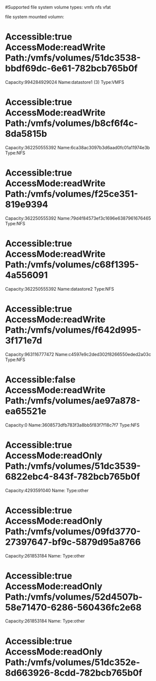 #Supported file system volume types:
vmfs
nfs
vfat

 file system mounted volumn:

Accessible:true
AccessMode:readWrite
Path:/vmfs/volumes/51dc3538-bbdf69dc-6e61-782bcb765b0f
=============================================

Capacity:994284929024
Name:datastore1 (3)
Type:VMFS

Accessible:true
AccessMode:readWrite
Path:/vmfs/volumes/b8cf6f4c-8da5815b
=============================================

Capacity:362250555392
Name:6ca38ac3097b3d6aad0fc01a11974e3b
Type:NFS

Accessible:true
AccessMode:readWrite
Path:/vmfs/volumes/f25ce351-819e9394
=============================================

Capacity:362250555392
Name:79d4f84573ef3c1696e6387961676465
Type:NFS

Accessible:true
AccessMode:readWrite
Path:/vmfs/volumes/c68f1395-4a556091
=============================================

Capacity:362250555392
Name:datastore2
Type:NFS

Accessible:true
AccessMode:readWrite
Path:/vmfs/volumes/f642d995-3f171e7d
=============================================

Capacity:963116777472
Name:c4597e9c2ded302f8266550eded2a03c
Type:NFS

Accessible:false
AccessMode:readWrite
Path:/vmfs/volumes/ae97a878-ea65521e
=============================================

Capacity:0
Name:3608573dfb783f3a8bb5f83f7f18c7f7
Type:NFS

Accessible:true
AccessMode:readOnly
Path:/vmfs/volumes/51dc3539-6822ebc4-843f-782bcb765b0f
=============================================

Capacity:4293591040
Name:
Type:other

Accessible:true
AccessMode:readOnly
Path:/vmfs/volumes/09fd3770-27397647-bf9c-5879d95a8766
=============================================

Capacity:261853184
Name:
Type:other

Accessible:true
AccessMode:readOnly
Path:/vmfs/volumes/52d4507b-58e71470-6286-560436fc2e68
=============================================

Capacity:261853184
Name:
Type:other

Accessible:true
AccessMode:readOnly
Path:/vmfs/volumes/51dc352e-8d663926-8cdd-782bcb765b0f
=============================================
